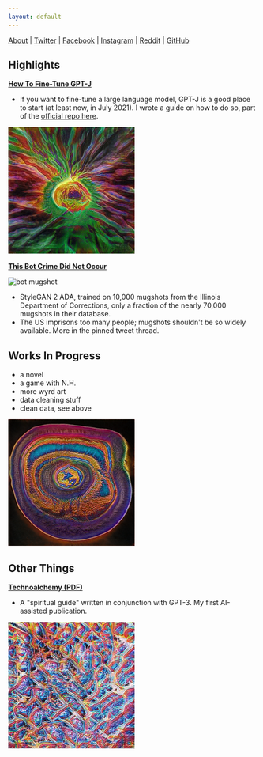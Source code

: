 ```yaml
---
layout: default
---
```


[About](./about.html) | [Twitter](https://twitter.com/wyrdcurt) | [Facebook](https://www.facebook.com/wyrdcurt) | [Instagram](https://www.instagram.com/wyrdcurt/) | [Reddit](https://www.reddit.com/user/Wyrdcurt) | [GitHub](https://github.com/CurtisASmith)

## Highlights
**[How To Fine-Tune GPT-J](https://github.com/kingoflolz/mesh-transformer-jax/blob/master/howto_finetune.md)**

- If you want to fine-tune a large language model, GPT-J is a good place to start (at least now, in July 2021). I wrote a guide on how to do so, part of the [official repo here](https://github.com/kingoflolz/mesh-transformer-jax).

![some trippy image](/assets/imgs/seed0015.png)

**[This Bot Crime Did Not Occur](https://twitter.com/BotMugshots)**

![bot mugshot](https://pbs.twimg.com/profile_images/1413318148967653376/ZyQo-wHo_400x400.png)
- StyleGAN 2 ADA, trained on 10,000 mugshots from the Illinois Department of Corrections, only a fraction of the nearly 70,000 mugshots in their database.
- The US imprisons too many people; mugshots shouldn't be so widely available. More in the pinned tweet thread.

## Works In Progress

- a novel
- a game with N.H.
- more wyrd art
- data cleaning stuff
- clean data, see above

![some trippy image](/assets/imgs/seed0042.png)

## Other Things
**[Technoalchemy (PDF)](https://drive.google.com/file/d/1dM0MQa5KBOBPEq5vEf10bKO4zV3xMZE1/view?usp=sharing)**

- A "spiritual guide" written in conjunction with GPT-3. My first AI-assisted publication.

![some trippy image](/assets/imgs/seed0045.png)